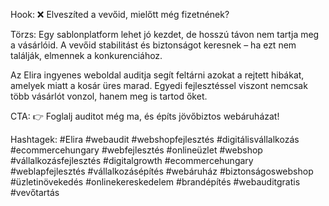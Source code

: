 Hook:
❌ Elveszíted a vevőid, mielőtt még fizetnének?

Törzs:
Egy sablonplatform lehet jó kezdet, de hosszú távon nem tartja meg a vásárlóid. A vevőid stabilitást és biztonságot keresnek – ha ezt nem találják, elmennek a konkurenciához.

Az Elira ingyenes weboldal auditja segít feltárni azokat a rejtett hibákat, amelyek miatt a kosár üres marad. Egyedi fejlesztéssel viszont nemcsak több vásárlót vonzol, hanem meg is tartod őket.

CTA:
👉 Foglalj auditot még ma, és építs jövőbiztos webáruházat!

Hashtagek:
#Elira #webaudit #webshopfejlesztés #digitálisvállalkozás #ecommercehungary #webfejlesztés #onlineüzlet #webshop #vállalkozásfejlesztés #digitalgrowth #ecommercehungary #weblapfejlesztés #vállalkozásépítés #webáruház #biztonságoswebshop #üzletinövekedés #onlinekereskedelem #brandépítés #webauditgratis #vevőtartás